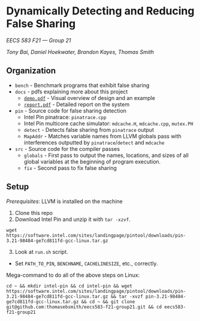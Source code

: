 # Dynamically Detecting and Reducing False Sharing
*EECS 583 F21 &mdash; Group 21*

*Tony Bai, Daniel Hoekwater, Brandon Kayes, Thomas Smith*

## Organization
- `bench` - Benchmark programs that exhibit false sharing
- `docs` - pdfs explaining more about this project
  - [`demo.pdf`](docs/demo.pdf) - Visual overview of design and an example
  - [`report.pdf`](docs/report.pdf) - Detailed report on the system
- `pin` - Source code for false sharing detection
  - Intel Pin pinatrace: `pinatrace.cpp`
  - Intel Pin multicore cache simulator: `mdcache.H`, `mdcache.cpp`, `mutex.PH`
  - `detect` - Detects false sharing from `pinatrace` output
  - `MapAddr` - Matches variable names from LLVM globals pass with interferences
    outputted by `pinatrace`/`detect` and `mdcache`
- `src`   - Source code for the compiler passes
  - `globals` - First pass to output the names, locations,
                and sizes of all global variables at the
                beginning of program execution.
  - `fix`     - Second pass to fix false sharing

## Setup
*Prerequisites*: LLVM is installed on the machine
1. Clone this repo
2. Download Intel Pin and unzip it with `tar -xzvf`.
```
wget https://software.intel.com/sites/landingpage/pintool/downloads/pin-3.21-98484-ge7cd811fd-gcc-linux.tar.gz
```
3. Look at `run.sh` script. 
  - Set `PATH_TO_PIN`, `BENCHNAME`, `CACHELINESIZE`, etc., correctly.

Mega-command to do all of the above steps on Linux:
```
cd ~ && mkdir intel-pin && cd intel-pin && wget https://software.intel.com/sites/landingpage/pintool/downloads/pin-3.21-98484-ge7cd811fd-gcc-linux.tar.gz && tar -xvzf pin-3.21-98484-ge7cd811fd-gcc-linux.tar.gz && cd ~ && git clone git@github.com:thomasebsmith/eecs583-f21-group21.git && cd eecs583-f21-group21
```

